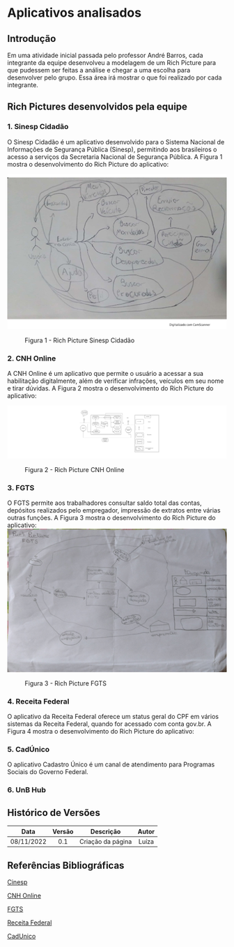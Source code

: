 # Aplicativos analisados

## Introdução

Em uma atividade inicial passada pelo professor André Barros, cada integrante da equipe desenvolveu a modelagem de um Rich Picture para que pudessem ser feitas a análise e chegar a uma escolha para desenvolver pelo grupo. Essa área irá mostrar o que foi realizado por cada integrante.

## Rich Pictures desenvolvidos pela equipe

### 1. Sinesp Cidadão
O Sinesp Cidadão é um aplicativo desenvolvido para o Sistema Nacional de Informações de Segurança Pública (Sinesp), permitindo aos brasileiros o acesso a serviços da Secretaria Nacional de Segurança Pública. A Figura 1 mostra o desenvolvimento do Rich Picture do aplicativo:

![Iago](../assets/richPictures/IagoRIch.jpg)

<figure markdown >
  <figcaption>Figura 1 - Rich Picture Sinesp Cidadão</figcaption>
</figure>

### 2. CNH Online
A CNH Online é um aplicativo que permite o usuário a acessar a sua habilitação digitalmente, além de verificar infrações, veículos em seu nome e tirar dúvidas. A Figura 2 mostra o desenvolvimento do Rich Picture do aplicativo:


![Lucas Felipe](../assets/richPictures/LucasRich.jpg)
<figure markdown>
  <figcaption>Figura 2 - Rich Picture CNH Online</figcaption>
</figure>

### 3. FGTS

O FGTS permite aos trabalhadores consultar saldo total das contas, depósitos realizados pelo empregador, impressão de extratos entre várias outras funções. A Figura 3 mostra o desenvolvimento do Rich Picture do aplicativo:
![Luíza](../assets/richPictures/LuizaRich.jpg)

<figure markdown >
  <figcaption>Figura 3 - Rich Picture FGTS</figcaption>
</figure>

### 4. Receita Federal
O aplicativo da Receita Federal oferece um status geral do CPF em vários sistemas da Receita Federal, quando for acessado com conta gov.br. A Figura 4 mostra o desenvolvimento do Rich Picture do aplicativo:

### 5. CadÚnico
O aplicativo Cadastro Único é um canal de atendimento para Programas Sociais do Governo Federal.
### 6. UnB Hub

## Histórico de Versões

| Data | Versão | Descrição | Autor |
| :--: | :----: | :-------: | :---: |
| 08/11/2022 | 0.1 | Criação da página | Luíza |

## Referências Bibliográficas

[Cinesp](https://play.google.com/store/apps/details?id=br.gov.sinesp.cidadao.android&hl=pt_BR&gl=US&pli=1)

[CNH Online](https://www.detran.mg.gov.br/habilitacao/emissao-de-documentos-de-habilitacao/cnh-digital-1)

[FGTS](https://play.google.com/store/apps/details?id=br.gov.caixa.fgts.trabalhador&hl=pt_BR&gl=US)

[Receita Federal](https://play.google.com/store/apps/details?id=br.gov.economia.receita.rfb&hl=pt_BR&gl=US)

[CadUnico](https://play.google.com/store/apps/details?id=br.gov.dataprev.meucadunico&hl=pt_BR&gl=US)